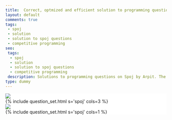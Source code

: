 ```yaml
---
title:  Correct, optmized and efficient solution to programming questions on Spoj
layout: default
comments: true
tags:
 - spoj
 - solution
 - solution to spoj questions
 - competitive programming
seo:
 tags:
  - spoj
  - solution
  - solution to spoj questions
  - competitive programming
 description: Solutions to programming questions on Spoj by Arpit. The solutions are efficient and optimized. It is NOT advisable to directly copy and paste the solution and make them work for you, but I would recommend you to first try out finding right, efficient and optimized solution by yourself and in case after a lot of tries you are unable to do so then you can anyday take help from this.
type: dummy
---
```


<div class="ui grid" style="background-color: #FFFFFF;">
  <div class="row computer tablet only">
    <div class="two wide column"></div>
    <div class="twelve wide center aligned column">
        <div class="ui medium image">
            <image src="/static/images/spoj.png"/>
        </div>
        {% include question_set.html s='spoj' cols=3 %}
    </div>
  </div>
  <div class="row mobile only">
    <div class="sixteen wide column">
        <div class="ui medium image">
            <image src="/static/images/spoj.png"/>
        </div>
        {% include question_set.html s='spoj' cols=1 %}
    </div>
  </div>
</div>
